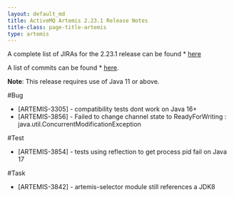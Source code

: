 ```yaml
---
layout: default_md
title: ActiveMQ Artemis 2.23.1 Release Notes
title-class: page-title-artemis
type: artemis
---
```


A complete list of JIRAs for the 2.23.1 release can be found  * [here](https://issues.apache.org/jira/secure/ReleaseNote.jspa?version=12351846&projectId=12315920)

A list of commits can be found  * [here](commit-report-2.23.1).

**Note**: This release requires use of Java 11 or above.

#Bug
 * [ARTEMIS-3305] - compatibility tests dont work on Java 16+
 * [ARTEMIS-3856] - Failed to change channel state to ReadyForWriting : java.util.ConcurrentModificationException

#Test
 * [ARTEMIS-3854] - tests using reflection to get process pid fail on Java 17

#Task
 * [ARTEMIS-3842] - artemis-selector module still references a JDK8
